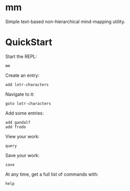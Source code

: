 mm
==

Simple text-based non-hierarchical mind-mapping utility.

QuickStart
==========

Start the REPL:

    mm
    
Create an entry:

    add lotr-characters

Navigate to it:

    goto lotr-characters
    
Add some entries:

    add gandalf
    add frodo
    
View your work:

    query

Save your work:

    save

At any time, get a full list of commands with:

    help
